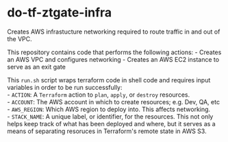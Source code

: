 # do-tf-ztgate-infra

Creates AWS infrastucture networking required to route traffic in and out of the VPC.

This repository contains code that performs the following actions:
    - Creates an AWS VPC and configures networking
    - Creates an AWS EC2 instance to serve as an exit gate

This `run.sh` script wraps terraform code in shell code and requires input variables in order to be run successfully:  
    - `ACTION`: A `Terraform` action to `plan`, `apply`, or `destroy` resources.  
    - `ACCOUNT`: The AWS account in which to create resources; e.g. Dev, QA, etc 
    - `AWS_REGION`: Which AWS region to deploy into. This affects networking.  
    - `STACK_NAME`: A unique label, or identifier, for the resources. This not only helps keep track of what has been deployed and where, but it serves as a means of separating resoruces in Terraform's remote state in AWS S3.  
